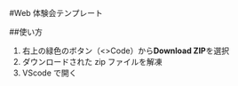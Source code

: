 #Web 体験会テンプレート

##使い方

1. 右上の緑色のボタン（<>Code）から**Download ZIP**を選択
2. ダウンロードされた zip ファイルを解凍
3. VScode で開く
